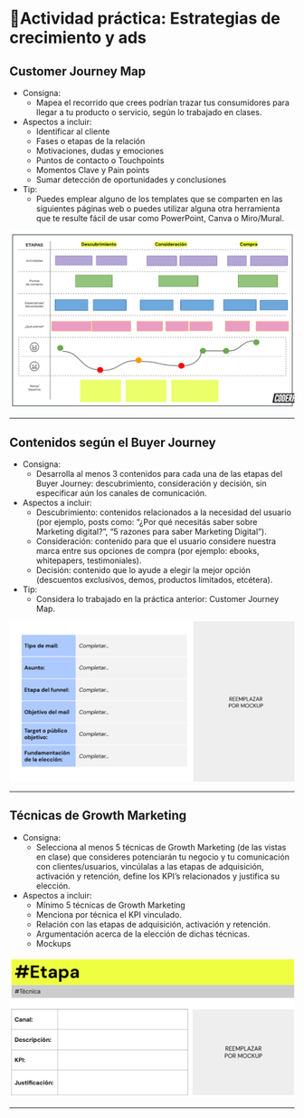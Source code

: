 # 🤹​ Actividad práctica: Estrategias de crecimiento y ads

## Customer Journey Map
- Consigna:
    - Mapea el recorrido que crees podrían trazar tus consumidores para llegar a tu producto o servicio, según lo trabajado en clases.
- Aspectos a incluir:
    - Identificar al cliente
    - Fases o etapas de la relación
    - Motivaciones, dudas y emociones
    - Puntos de contacto o Touchpoints
    - Momentos Clave y Pain points
    - Sumar detección de oportunidades y conclusiones
- Tip: 
    - Puedes emplear alguno de los templates que se comparten en las siguientes páginas web o puedes utilizar alguna otra herramienta que te resulte fácil de usar como PowerPoint, Canva o Miro/Mural.

<div align="center"> <img src="./img/image-1.png" alt="Actividad Práctica"> </div>

--- 

## Contenidos según el Buyer Journey
- Consigna:
    - Desarrolla al menos 3 contenidos para cada una de las etapas del Buyer Journey: descubrimiento, consideración y decisión, sin especificar aún los canales de comunicación.
- Aspectos a incluir:
    - Descubrimiento: contenidos relacionados a la necesidad del usuario (por ejemplo, posts como: “¿Por qué necesitás saber sobre Marketing digital?”, “5 razones para saber Marketing Digital”).
    - Consideración: contenido para que el usuario considere nuestra marca entre sus opciones de compra (por ejemplo: ebooks, whitepapers, testimoniales).
    - Decisión: contenido que lo ayude a elegir la mejor opción (descuentos exclusivos, demos, productos limitados, etcétera).
- Tip: 
    - Considera lo trabajado en la práctica anterior: Customer Journey Map.

<div align="center"> <img src="./img/image-2.png" alt="Actividad Práctica"> </div>

---

## Técnicas de Growth Marketing
- Consigna:
    - Selecciona al menos 5 técnicas de Growth Marketing (de las vistas en clase) que consideres potenciarán tu negocio y tu comunicación con clientes/usuarios, vincúlalas a las etapas de adquisición, activación y retención, define los KPI’s relacionados y justifica su elección.
- Aspectos a incluir:
    - Mínimo 5 técnicas de Growth Marketing
    - Menciona por técnica el KPI vinculado.
    - Relación con las etapas de adquisición, activación y retención.
    - Argumentación acerca de la elección de dichas técnicas.
    - Mockups

<div align="center"> <img src="./img/image-3.png" alt="Actividad Práctica"> </div>

---
